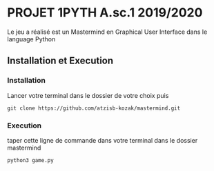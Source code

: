 # PROJET 1PYTH A.sc.1 2019/2020 

Le jeu a réalisé est un Mastermind en Graphical User Interface dans le language Python

## Installation et Execution

### Installation

Lancer votre terminal dans le dossier de votre choix puis 

```
git clone https://github.com/atzisb-kozak/mastermind.git
```

### Execution

taper cette ligne de commande dans votre terminal dans le dossier mastermind

```
python3 game.py
```
